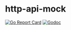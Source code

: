 # http-api-mock
[![Go Report Card](https://goreportcard.com/badge/ifs-and-whiles/http-api-mock)](https://goreportcard.com/report/ifs-and-whiles/http-api-mock)
[![Godoc](http://img.shields.io/badge/godoc-reference-blue.svg?style=flat)](https://godoc.org/github.com/ifs-and-whiles/http-api-mock)